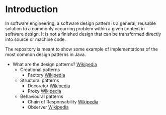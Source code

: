 # Introduction
In software engineering, a software design pattern is a general, reusable solution to a commonly occurring problem within a given context in software design. It is not a finished design that can be transformed directly into source or machine code.

The repository is meant to show some example of implementations of the most common design patterns in Java.

* What are the design patterns? [Wikipedia](https://en.wikipedia.org/wiki/Software_design_pattern)
    - Creational patterns
        - Factory [Wikipedia](https://en.wikipedia.org/wiki/Factory_method_pattern)
    - Structural patterns
        - Decorator [Wikipedia](https://en.wikipedia.org/wiki/Decorator_pattern)
        - Proxy [Wikipedia](https://en.wikipedia.org/wiki/Proxy_pattern)
    - Behavioural patterns
        - Chain of Responsability [Wikipedia](https://en.wikipedia.org/wiki/Chain-of-responsibility_pattern)
        - Observer [Wikipedia](https://en.wikipedia.org/wiki/Observer_pattern)
